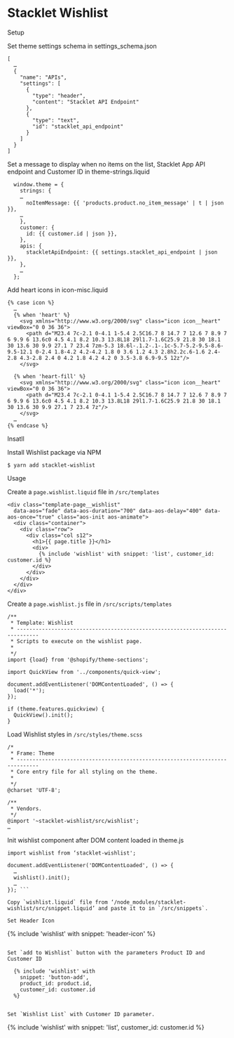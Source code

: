 # Stacklet Wishlist


Setup

Set theme settings schema in settings_schema.json
```
[
  …
  {
    "name": "APIs",
    "settings": [
      {
        "type": "header",
        "content": "Stacklet API Endpoint"
      },
      {
        "type": "text",
        "id": "stacklet_api_endpoint"
      }
    ]
  }
]
```

Set a message to display when no items on the list, Stacklet App API endpoint and Customer ID in theme-strings.liquid
```
  window.theme = {
    strings: {
    …
      noItemMessage: {{ 'products.product.no_item_message' | t | json }},
    …
    },
    customer: {
      id: {{ customer.id | json }},
    },
    apis: {
      stackletApiEndpoint: {{ settings.stacklet_api_endpoint | json }},
    },
    …
  };

```

Add heart icons in icon-misc.liquid
```
{% case icon %}
  …
  {% when 'heart' %}
    <svg xmlns="http://www.w3.org/2000/svg" class="icon icon__heart" viewBox="0 0 36 36">
      <path d="M23.4 7c-2.1 0-4.1 1-5.4 2.5C16.7 8 14.7 7 12.6 7 8.9 7 6 9.9 6 13.6c0 4.5 4.1 8.2 10.3 13.8L18 29l1.7-1.6C25.9 21.8 30 18.1 30 13.6 30 9.9 27.1 7 23.4 7zm-5.3 18.6l-.1.2-.1-.1c-5.7-5.2-9.5-8.6-9.5-12.1 0-2.4 1.8-4.2 4.2-4.2 1.8 0 3.6 1.2 4.3 2.8h2.2c.6-1.6 2.4-2.8 4.3-2.8 2.4 0 4.2 1.8 4.2 4.2 0 3.5-3.8 6.9-9.5 12z"/>
    </svg>

  {% when 'heart-fill' %}
    <svg xmlns="http://www.w3.org/2000/svg" class="icon icon__heart" viewBox="0 0 36 36">
      <path d="M23.4 7c-2.1 0-4.1 1-5.4 2.5C16.7 8 14.7 7 12.6 7 8.9 7 6 9.9 6 13.6c0 4.5 4.1 8.2 10.3 13.8L18 29l1.7-1.6C25.9 21.8 30 18.1 30 13.6 30 9.9 27.1 7 23.4 7z"/>
    </svg>
  …
{% endcase %}
```

Insatll

Install Wishlist package via NPM
```
$ yarn add stacklet-wishlist
```

Usage

Create a `page.wishlist.liquid` file in `/src/templates`
```
<div class="template-page__wishlist"
  data-aos="fade" data-aos-duration="700" data-aos-delay="400" data-aos-once="true" class="aos-init aos-animate">
  <div class="container">
    <div class="row">
      <div class="col s12">
        <h1>{{ page.title }}</h1>
        <div>
          {% include 'wishlist' with snippet: 'list', customer_id: customer.id %}
        </div>
      </div>
    </div>
  </div>
</div>
```

Create a `page.wishlist.js` file in `/src/scripts/templates`
```
/**
 * Template: Wishlist
 * -----------------------------------------------------------------------------
 * Scripts to execute on the wishlist page.
 *
 */
import {load} from '@shopify/theme-sections';

import QuickView from '../components/quick-view';

document.addEventListener('DOMContentLoaded', () => {
  load('*');
});

if (theme.features.quickview) {
  QuickView().init();
}
```


Load Wishlist styles in `/src/styles/theme.scss`
```
/*
 * Frame: Theme
 * -----------------------------------------------------------------------------
 * Core entry file for all styling on the theme.
 *
 */
@charset 'UTF-8';

/**
 * Vendors.
 */
@import '~stacklet-wishlist/src/wishlist';
…
```


Init wishlist component after DOM content loaded in theme.js
```
import wishlist from ‘stacklet-wishlist';

document.addEventListener('DOMContentLoaded', () => {
  …
  wishlist().init();
  …
}); ```

Copy `wishlist.liquid` file from ‘/node_modules/stacklet-wishlist/src/snippet.liquid’ and paste it to in `/src/snippets`.

Set Header Icon
```
{% include 'wishlist' with snippet: 'header-icon' %}
```

Set `add to Wishlist` button with the parameters Product ID and Customer ID
```
      {% include 'wishlist' with
        snippet: 'button-add',
        product_id: product.id,
        customer_id: customer.id
      %}
```

Set `Wishlist List` with Customer ID parameter.
```
  {% include 'wishlist' with snippet: 'list', customer_id: customer.id %}
```
